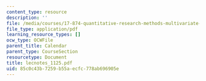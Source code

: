 ```yaml
---
content_type: resource
description: ''
file: /media/courses/17-874-quantitative-research-methods-multivariate-spring-2004/85c0c43b7259b55aecfc778ab696905e_lecnotes_1125.pdf
file_type: application/pdf
learning_resource_types: []
ocw_type: OCWFile
parent_title: Calendar
parent_type: CourseSection
resourcetype: Document
title: lecnotes_1125.pdf
uid: 85c0c43b-7259-b55a-ecfc-778ab696905e
---
```

